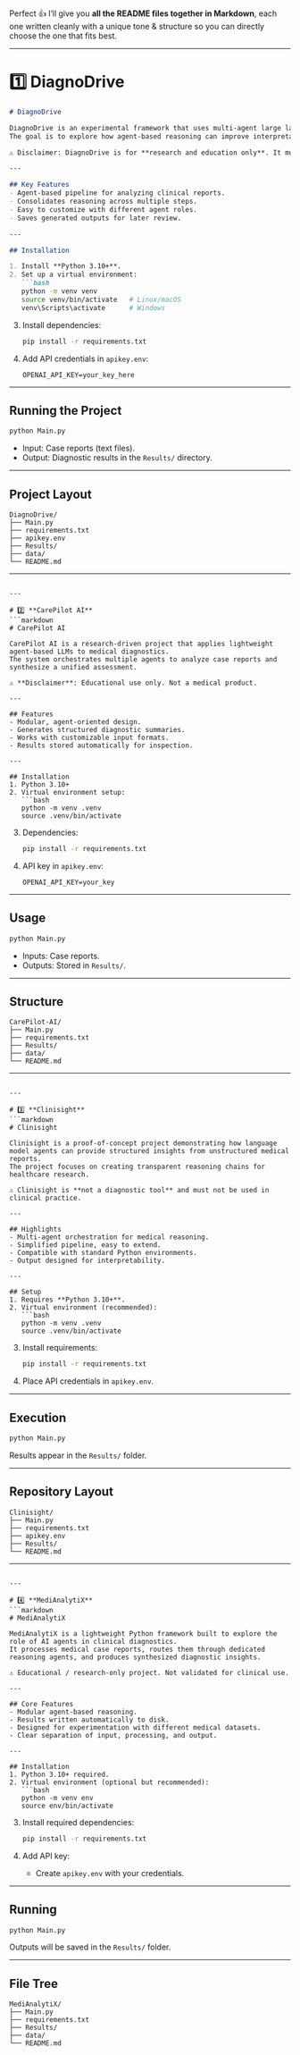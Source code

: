 Perfect 👍 I’ll give you **all the README files together in Markdown**, each one written cleanly with a unique tone & structure so you can directly choose the one that fits best.

---

# 1️⃣ **DiagnoDrive**

````markdown
# DiagnoDrive

DiagnoDrive is an experimental framework that uses multi-agent large language models (LLMs) to process medical case reports and generate structured diagnostic summaries.  
The goal is to explore how agent-based reasoning can improve interpretability in healthcare research.

⚠️ Disclaimer: DiagnoDrive is for **research and education only**. It must not be used for real medical decision-making.

---

## Key Features
- Agent-based pipeline for analyzing clinical reports.  
- Consolidates reasoning across multiple steps.  
- Easy to customize with different agent roles.  
- Saves generated outputs for later review.  

---

## Installation

1. Install **Python 3.10+**.  
2. Set up a virtual environment:  
   ```bash
   python -m venv venv
   source venv/bin/activate   # Linux/macOS
   venv\Scripts\activate      # Windows
````

3. Install dependencies:

   ```bash
   pip install -r requirements.txt
   ```
4. Add API credentials in `apikey.env`:

   ```env
   OPENAI_API_KEY=your_key_here
   ```

---

## Running the Project

```bash
python Main.py
```

* Input: Case reports (text files).
* Output: Diagnostic results in the `Results/` directory.

---

## Project Layout

```
DiagnoDrive/
├── Main.py
├── requirements.txt
├── apikey.env
├── Results/
├── data/
└── README.md
```

---

````

---

# 2️⃣ **CarePilot AI**
```markdown
# CarePilot AI

CarePilot AI is a research-driven project that applies lightweight agent-based LLMs to medical diagnostics.  
The system orchestrates multiple agents to analyze case reports and synthesize a unified assessment.  

⚠️ **Disclaimer**: Educational use only. Not a medical product.

---

## Features
- Modular, agent-oriented design.  
- Generates structured diagnostic summaries.  
- Works with customizable input formats.  
- Results stored automatically for inspection.  

---

## Installation
1. Python 3.10+  
2. Virtual environment setup:  
   ```bash
   python -m venv .venv
   source .venv/bin/activate
````

3. Dependencies:

   ```bash
   pip install -r requirements.txt
   ```
4. API key in `apikey.env`:

   ```env
   OPENAI_API_KEY=your_key
   ```

---

## Usage

```bash
python Main.py
```

* Inputs: Case reports.
* Outputs: Stored in `Results/`.

---

## Structure

```
CarePilot-AI/
├── Main.py
├── requirements.txt
├── Results/
├── data/
└── README.md
```

---

````

---

# 3️⃣ **Clinisight**
```markdown
# Clinisight

Clinisight is a proof-of-concept project demonstrating how language model agents can provide structured insights from unstructured medical reports.  
The project focuses on creating transparent reasoning chains for healthcare research.

⚠️ Clinisight is **not a diagnostic tool** and must not be used in clinical practice.

---

## Highlights
- Multi-agent orchestration for medical reasoning.  
- Simplified pipeline, easy to extend.  
- Compatible with standard Python environments.  
- Output designed for interpretability.  

---

## Setup
1. Requires **Python 3.10+**.  
2. Virtual environment (recommended):  
   ```bash
   python -m venv .venv
   source .venv/bin/activate
````

3. Install requirements:

   ```bash
   pip install -r requirements.txt
   ```
4. Place API credentials in `apikey.env`.

---

## Execution

```bash
python Main.py
```

Results appear in the `Results/` folder.

---

## Repository Layout

```
Clinisight/
├── Main.py
├── requirements.txt
├── apikey.env
├── Results/
└── README.md
```

---

````

---

# 4️⃣ **MediAnalytiX**
```markdown
# MediAnalytiX

MediAnalytiX is a lightweight Python framework built to explore the role of AI agents in clinical diagnostics.  
It processes medical case reports, routes them through dedicated reasoning agents, and produces synthesized diagnostic insights.

⚠️ Educational / research-only project. Not validated for clinical use.

---

## Core Features
- Modular agent-based reasoning.  
- Results written automatically to disk.  
- Designed for experimentation with different medical datasets.  
- Clear separation of input, processing, and output.  

---

## Installation
1. Python 3.10+ required.  
2. Virtual environment (optional but recommended):  
   ```bash
   python -m venv env
   source env/bin/activate
````

3. Install required dependencies:

   ```bash
   pip install -r requirements.txt
   ```
4. Add API key:

   * Create `apikey.env` with your credentials.

---

## Running

```bash
python Main.py
```

Outputs will be saved in the `Results/` folder.

---

## File Tree

```
MediAnalytiX/
├── Main.py
├── requirements.txt
├── Results/
├── data/
└── README.md

